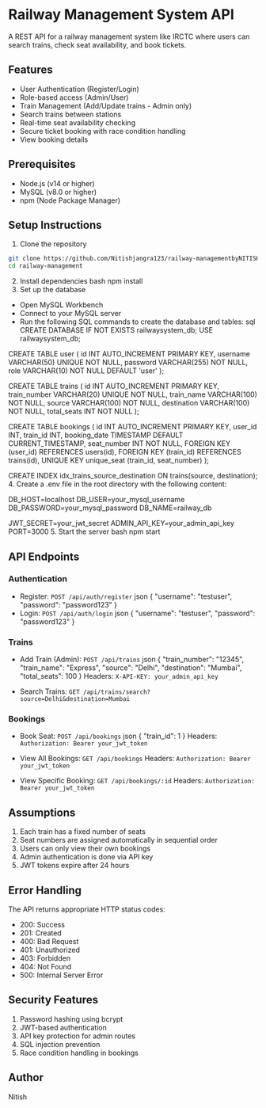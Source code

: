 # Railway Management System API

A REST API for a railway management system like IRCTC where users can search trains, check seat availability, and book tickets.

## Features

- User Authentication (Register/Login)
- Role-based access (Admin/User)
- Train Management (Add/Update trains - Admin only)
- Search trains between stations
- Real-time seat availability checking
- Secure ticket booking with race condition handling
- View booking details

## Prerequisites

- Node.js (v14 or higher)
- MySQL (v8.0 or higher)
- npm (Node Package Manager)

## Setup Instructions

1. Clone the repository
```bash
git clone https://github.com/Nitishjangra123/railway-managementbyNITISH
cd railway-management
```



2. Install dependencies
bash
npm install
3. Set up the database
- Open MySQL Workbench
- Connect to your MySQL server
- Run the following SQL commands to create the database and tables:
sql
CREATE DATABASE IF NOT EXISTS railwaysystem_db;
USE railwaysystem_db;

CREATE TABLE user (
    id INT AUTO_INCREMENT PRIMARY KEY,
    username VARCHAR(50) UNIQUE NOT NULL,
    password VARCHAR(255) NOT NULL,
    role VARCHAR(10) NOT NULL DEFAULT 'user'
);

CREATE TABLE trains (
    id INT AUTO_INCREMENT PRIMARY KEY,
    train_number VARCHAR(20) UNIQUE NOT NULL,
    train_name VARCHAR(100) NOT NULL,
    source VARCHAR(100) NOT NULL,
    destination VARCHAR(100) NOT NULL,
    total_seats INT NOT NULL
);

CREATE TABLE bookings (
    id INT AUTO_INCREMENT PRIMARY KEY,
    user_id INT,
    train_id INT,
    booking_date TIMESTAMP DEFAULT CURRENT_TIMESTAMP,
    seat_number INT NOT NULL,
    FOREIGN KEY (user_id) REFERENCES users(id),
    FOREIGN KEY (train_id) REFERENCES trains(id),
    UNIQUE KEY unique_seat (train_id, seat_number)
);

CREATE INDEX idx_trains_source_destination ON trains(source, destination);
4. Create a .env file in the root directory with the following content:

DB_HOST=localhost
DB_USER=your_mysql_username
DB_PASSWORD=your_mysql_password
DB_NAME=railway_db

JWT_SECRET=your_jwt_secret
ADMIN_API_KEY=your_admin_api_key
PORT=3000
5. Start the server
bash
npm start
## API Endpoints

### Authentication

- Register: `POST /api/auth/register`
json
{
    "username": "testuser",
    "password": "password123"
}
- Login: `POST /api/auth/login`
json
{
    "username": "testuser",
    "password": "password123"
}
### Trains

- Add Train (Admin): `POST /api/trains`
json
{
    "train_number": "12345",
    "train_name": "Express",
    "source": "Delhi",
    "destination": "Mumbai",
    "total_seats": 100
}
Headers: `X-API-KEY: your_admin_api_key`

- Search Trains: `GET /api/trains/search?source=Delhi&destination=Mumbai`

### Bookings

- Book Seat: `POST /api/bookings`
json
{
    "train_id": 1
}
Headers: `Authorization: Bearer your_jwt_token`

- View All Bookings: `GET /api/bookings`
Headers: `Authorization: Bearer your_jwt_token`

- View Specific Booking: `GET /api/bookings/:id`
Headers: `Authorization: Bearer your_jwt_token`

## Assumptions

1. Each train has a fixed number of seats
2. Seat numbers are assigned automatically in sequential order
3. Users can only view their own bookings
4. Admin authentication is done via API key
5. JWT tokens expire after 24 hours

## Error Handling

The API returns appropriate HTTP status codes:
- 200: Success
- 201: Created
- 400: Bad Request
- 401: Unauthorized
- 403: Forbidden
- 404: Not Found
- 500: Internal Server Error

## Security Features

1. Password hashing using bcrypt
2. JWT-based authentication
3. API key protection for admin routes
4. SQL injection prevention
5. Race condition handling in bookings

## Author

Nitish
